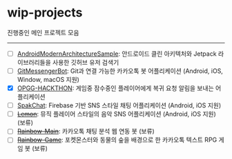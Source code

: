 # wip-projects
진행중인 메인 프로젝트 모음

-----
- [ ] [AndroidModernArchitectureSample](https://github.com/jisungbin/AndroidModernArchitectureSample): 안드로이드 클린 아키텍처와 Jetpack 라이브러리들을 사용한 깃허브 유저 검색기
- [ ] [GitMessengerBot](https://github.com/GitMessengerBot): Git과 연결 가능한 카카오톡 봇 어플리케이션 (Android, iOS, Window, macOS 지원)
- [x] [OPGG-HACKTHON](https://github.com/OPGG-HACKTHON/mobile-b-android): 게임중 잠수중인 플레이어에게 복귀 요청 알림을 보내는 어플리케이션
- [ ] [SpakChat](https://github.com/jisungbin/SpakChat): Firebase 기반 SNS 스타일 채팅 어플리케이션 (Android, iOS 지원)
- [ ] [~~Lemon~~](https://github.com/lemon-music): 뮤직 플레이어 스타일의 음악 SNS 어플리케이션 (Android, iOS 지원) (보류)
- [ ] [~~Rainbow-Main~~](https://github.com/rainbow-chatbot): 카카오톡 채팅 분석 웹 연동 봇 (보류)
- [ ] [~~Rainbow-Game~~](https://github.com/rainbow-chatbot/rainbow-game): 포켓몬스터와 동물의 숲을 배경으로 한 카카오톡 텍스트 RPG 게임 봇 (보류)
